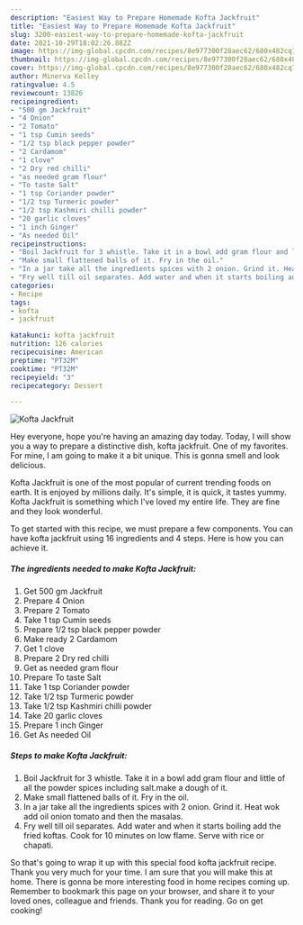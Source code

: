 ```yaml
---
description: "Easiest Way to Prepare Homemade Kofta Jackfruit"
title: "Easiest Way to Prepare Homemade Kofta Jackfruit"
slug: 3200-easiest-way-to-prepare-homemade-kofta-jackfruit
date: 2021-10-29T18:02:26.882Z
image: https://img-global.cpcdn.com/recipes/8e977300f28aec62/680x482cq70/kofta-jackfruit-recipe-main-photo.jpg
thumbnail: https://img-global.cpcdn.com/recipes/8e977300f28aec62/680x482cq70/kofta-jackfruit-recipe-main-photo.jpg
cover: https://img-global.cpcdn.com/recipes/8e977300f28aec62/680x482cq70/kofta-jackfruit-recipe-main-photo.jpg
author: Minerva Kelley
ratingvalue: 4.5
reviewcount: 13826
recipeingredient:
- "500 gm Jackfruit"
- "4 Onion"
- "2 Tomato"
- "1 tsp Cumin seeds"
- "1/2 tsp black pepper powder"
- "2 Cardamom"
- "1 clove"
- "2 Dry red chilli"
- "as needed gram flour"
- "To taste Salt"
- "1 tsp Coriander powder"
- "1/2 tsp Turmeric powder"
- "1/2 tsp Kashmiri chilli powder"
- "20 garlic cloves"
- "1 inch Ginger"
- "As needed Oil"
recipeinstructions:
- "Boil Jackfruit for 3 whistle. Take it in a bowl add gram flour and little of all the powder spices including salt.make a dough of it."
- "Make small flattened balls of it. Fry in the oil."
- "In a jar take all the ingredients spices with 2 onion. Grind it. Heat wok add oil onion tomato and then the masalas."
- "Fry well till oil separates. Add water and when it starts boiling add the fried koftas. Cook for 10 minutes on low flame. Serve with rice or chapati."
categories:
- Recipe
tags:
- kofta
- jackfruit

katakunci: kofta jackfruit 
nutrition: 126 calories
recipecuisine: American
preptime: "PT32M"
cooktime: "PT32M"
recipeyield: "3"
recipecategory: Dessert

---
```



![Kofta Jackfruit](https://img-global.cpcdn.com/recipes/8e977300f28aec62/680x482cq70/kofta-jackfruit-recipe-main-photo.jpg)

Hey everyone, hope you're having an amazing day today. Today, I will show you a way to prepare a distinctive dish, kofta jackfruit. One of my favorites. For mine, I am going to make it a bit unique. This is gonna smell and look delicious.



Kofta Jackfruit is one of the most popular of current trending foods on earth. It is enjoyed by millions daily. It's simple, it is quick, it tastes yummy. Kofta Jackfruit is something which I've loved my entire life. They are fine and they look wonderful.


To get started with this recipe, we must prepare a few components. You can have kofta jackfruit using 16 ingredients and 4 steps. Here is how you can achieve it.

<!--inarticleads1-->

##### The ingredients needed to make Kofta Jackfruit:

1. Get 500 gm Jackfruit
1. Prepare 4 Onion
1. Prepare 2 Tomato
1. Take 1 tsp Cumin seeds
1. Prepare 1/2 tsp black pepper powder
1. Make ready 2 Cardamom
1. Get 1 clove
1. Prepare 2 Dry red chilli
1. Get as needed gram flour
1. Prepare To taste Salt
1. Take 1 tsp Coriander powder
1. Take 1/2 tsp Turmeric powder
1. Take 1/2 tsp Kashmiri chilli powder
1. Take 20 garlic cloves
1. Prepare 1 inch Ginger
1. Get As needed Oil




<!--inarticleads2-->

##### Steps to make Kofta Jackfruit:

1. Boil Jackfruit for 3 whistle. Take it in a bowl add gram flour and little of all the powder spices including salt.make a dough of it.
1. Make small flattened balls of it. Fry in the oil.
1. In a jar take all the ingredients spices with 2 onion. Grind it. Heat wok add oil onion tomato and then the masalas.
1. Fry well till oil separates. Add water and when it starts boiling add the fried koftas. Cook for 10 minutes on low flame. Serve with rice or chapati.




So that's going to wrap it up with this special food kofta jackfruit recipe. Thank you very much for your time. I am sure that you will make this at home. There is gonna be more interesting food in home recipes coming up. Remember to bookmark this page on your browser, and share it to your loved ones, colleague and friends. Thank you for reading. Go on get cooking!
